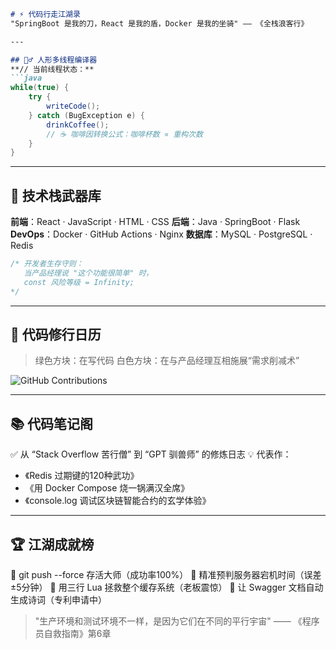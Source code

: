 
````markdown
# ⚡ 代码行走江湖录  
"SpringBoot 是我的刀，React 是我的盾，Docker 是我的坐骑" —— 《全栈浪客行》  

---

## 🤹‍♂️ 人形多线程编译器  
**// 当前线程状态：**  
```java
while(true) {
    try {
        writeCode();
    } catch (BugException e) {
        drinkCoffee();
        // ☕ 咖啡因转换公式：咖啡杯数 ∝ 重构次数
    }
}
````

---

## 🧩 技术栈武器库

**前端**：React · JavaScript · HTML · CSS
**后端**：Java · SpringBoot · Flask
**DevOps**：Docker · GitHub Actions · Nginx
**数据库**：MySQL · PostgreSQL · Redis

```javascript
/* 开发者生存守则：
   当产品经理说 "这个功能很简单" 时，
   const 风险等级 = Infinity;
*/
```

---

## 📅 代码修行日历

> 绿色方块：在写代码
> 白色方块：在与产品经理互相施展“需求削减术”

![GitHub Contributions](https://github-readme-streak-stats.herokuapp.com/?user=MingxuanZhang\&theme=radical)

---

## 📚 代码笔记阁

✅ 从 “Stack Overflow 苦行僧” 到 “GPT 驯兽师” 的修炼日志
💡 代表作：

* 《Redis 过期键的120种武功》
* 《用 Docker Compose 烧一锅满汉全席》
* 《console.log 调试区块链智能合约的玄学体验》

---

## 🏆 江湖成就榜

🥇 git push --force 存活大师（成功率100%）
🥈 精准预判服务器宕机时间（误差±5分钟）
🥉 用三行 Lua 拯救整个缓存系统（老板震惊）
🏅 让 Swagger 文档自动生成诗词（专利申请中）

> "生产环境和测试环境不一样，是因为它们在不同的平行宇宙" —— 《程序员自救指南》第6章
